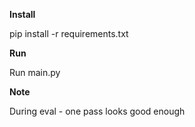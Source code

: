 **Install**

pip install -r requirements.txt

**Run**

Run main.py

**Note**

During eval - one pass looks good enough